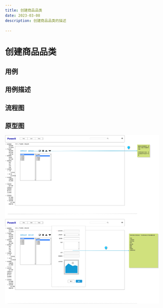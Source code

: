 ```yaml
---
title: 创建商品品类
date: 2023-03-08
description: 创建商品品类的描述

---
```


# 创建商品品类


## 用例

[//]: # (![]&#40;../../../images/uc_prod_cat_mgmt_create.png&#41;)

## 用例描述

[//]: # (![]&#40;../../../images/uc_desc_prod_cat_mgmt_create.png&#41;)


## 流程图

[//]: # (![]&#40;../../../images/fl_prod_cat_mgmt_create.png&#41;)


## 原型图

![](../../../../images/pt_prod_cat_mgmt_create.png)